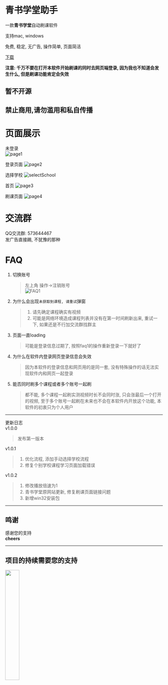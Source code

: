 # 青书学堂助手   
一款**青书学堂**自动刷课软件  
   
支持mac, windows
   
免费, 稳定, 无广告, 操作简单, 页面简洁   
    
[下载](https://github.com/lidppp/qinshu-helper/releases/latest)
   
**注意: 千万不要在打开本软件开始刷课的同时去网页端登录, 因为我也不知道会发生什么, 但是刷课功能肯定会失效**
   
## **暂不开源**    
   
## **禁止商用,请勿滥用和私自传播**    
   
# 页面展示  
未登录  
![page1](assets/page1.png)   
   
登录页面
![page2](assets/page2.png)   
   
选择学校
![selectSchool](assets/selectSchool.jpg)   
   
首页
![page3](assets/page3.png)   
   
刷课页面
![page4](assets/page4.png)   
    

# 交流群  
QQ交流群: 573644467   
发广告直接踢, 不犹豫的那种   
   
   
# FAQ   
1. 切换账号    
   > 左上角 操作->注销账号   
   > ![FAQ1](assets/faq1.png)   
   
2. 为什么会出现`未获取到课程, 请重试`弹窗   
   > 1. 请先确定课程确实有视频   
   > 2. 可能是网络环境造成课程列表并没有在第一时间刷新出来, 重试一下, 如果还是不行加交流群找群主   
   
3. 页面一直loading
   > 可能是登录信息过期了, 按照faq1的操作重新登录一下就好了
   
4. 为什么在软件内登录网页登录信息会失效
   > 因为本软件的登录信息和网页用的是同一套, 没有特殊操作的话无法实现软件内和网页一起登录   
   
   
5. 能否同时刷多个课程或者多个账号一起刷
   > 都不能, 多个课程一起刷实测视频时长不会同时涨, 只会涨最后一个打开的视频, 至于多个账号一起刷在未来也不会在本软件内开放这个功能, 本软件的初衷只为个人用户

   
--- 
更新日志   
v1.0.0   
   
> 发布第一版本   
   
v1.0.1   
   
> 1. 优化流程, 添加手动选择学校流程    
> 2. 修复个别学校课程学习页面加载错误    

v1.0.2   
   
> 1. 修改播放倍速为1
> 2. 青书学堂原网站更新, 修复刷课页面链接问题   
> 3. 新增win32安装包   
   

----
## 鸣谢
感谢您的支持   
**cheers**   


----
## 项目的持续需要您的支持
<img src="assets/zs.png" style="width:30%">   

